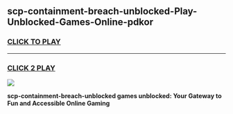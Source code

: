 
## scp-containment-breach-unblocked-Play-Unblocked-Games-Online-pdkor
<h3>
<a href="https://premium76.site?title=scp-containment-breach-unblocked&ref=25A">CLICK TO PLAY</a></h3>
<hr>

<h3>
<a href="https://premium76.site?title=scp-containment-breach-unblocked&ref=25A">CLICK 2 PLAY</a>
  
</h3>

<a href="https://premium76.site?title=scp-containment-breach-unblocked&ref=25A"><img src="https://clearcache.store/games.png"></a>


**scp-containment-breach-unblocked games unblocked: Your Gateway to Fun and Accessible Online Gaming**
